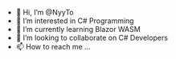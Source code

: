 - 👋 Hi, I’m @NyyTo
- 👀 I’m interested in C# Programming
- 🌱 I’m currently learning Blazor WASM
- 💞️ I’m looking to collaborate on C# Developers
- 📫 How to reach me ...

<!---
NyyTo/NyyTo is a ✨ special ✨ repository because its `README.md` (this file) appears on your GitHub profile.
You can click the Preview link to take a look at your changes.
--->
